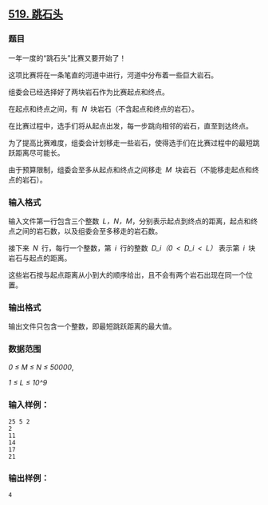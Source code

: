 ## [519. 跳石头](https://www.acwing.com/problem/content/521/)

### 题目

一年一度的“跳石头”比赛又要开始了！

这项比赛将在一条笔直的河道中进行，河道中分布着一些巨大岩石。

组委会已经选择好了两块岩石作为比赛起点和终点。

在起点和终点之间，有 *N* 块岩石（不含起点和终点的岩石）。

在比赛过程中，选手们将从起点出发，每一步跳向相邻的岩石，直至到达终点。

为了提高比赛难度，组委会计划移走一些岩石，使得选手们在比赛过程中的最短跳跃距离尽可能长。

由于预算限制，组委会至多从起点和终点之间移走 *M* 块岩石（不能移走起点和终点的岩石）。

### 输入格式

输入文件第一行包含三个整数 *L，N，M*，分别表示起点到终点的距离，起点和终点之间的岩石数，以及组委会至多移走的岩石数。

接下来 *N* 行，每行一个整数，第 *i* 行的整数 *D_i（0 < D_i < L）* 表示第 *i* 块岩石与起点的距离。

这些岩石按与起点距离从小到大的顺序给出，且不会有两个岩石出现在同一个位置。

### 输出格式

输出文件只包含一个整数，即最短跳跃距离的最大值。

### 数据范围

*0 ≤ M ≤ N ≤ 50000*,

*1 ≤ L ≤ 10^9*

### 输入样例：

```
25 5 2
2
11
14
17
21
```

### 输出样例：

```
4
```
